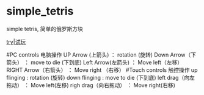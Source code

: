 # simple_tetris
simple tetris, 简单的俄罗斯方块

[try|试玩](https://cgqaq.github.io/simple_tetris/)

#PC controls  电脑操作
    UP Arrow (上箭头)       ： rotation (旋转)
    Down Arrow（下箭头）     ： move to die (下到底)
    Left Arrow(左箭头)       ： Move left（左移）
    RIGHT Arrow（右箭头）    ： Move right （右移）
#Touch controls  触控操作
    up flinging            :  rotation (旋转)
    down flinging          :  move to die (下到底)
    left drag（向左拖动）   ： Move left(左移)
    righ drag（向右拖动）   ： Move right(右移)